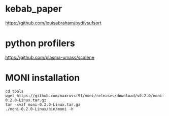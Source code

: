 # kebab_paper

https://github.com/louisabraham/pydivsufsort

# python profilers
https://github.com/plasma-umass/scalene

# MONI installation
```
cd tools
wget https://github.com/maxrossi91/moni/releases/download/v0.2.0/moni-0.2.0-Linux.tar.gz
tar -xvzf moni-0.2.0-Linux.tar.gz
./moni-0.2.0-Linux/bin/moni -h
```